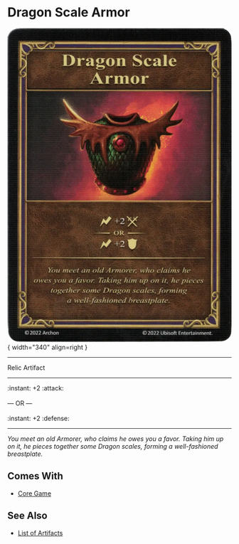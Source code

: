 # Dragon Scale Armor

![Dragon Scale Armor](../assets/artifacts_relic-dragon_scale_armor.webp){ width="340" align=right }
___
Relic Artifact
___
:instant: +2 :attack:<br><br>— OR —<br><br>:instant: +2 :defense:
___
*You meet an old Armorer, who claims he owes you a favor. Taking him up on it, he pieces together some Dragon scales, forming a well-fashioned breastplate.*


## Comes With

- [Core Game](../content.md)


## See Also

- [List of Artifacts](../artifacts.md)
